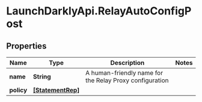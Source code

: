 # LaunchDarklyApi.RelayAutoConfigPost

## Properties

Name | Type | Description | Notes
------------ | ------------- | ------------- | -------------
**name** | **String** | A human-friendly name for the Relay Proxy configuration | 
**policy** | [**[StatementRep]**](StatementRep.md) |  | 


